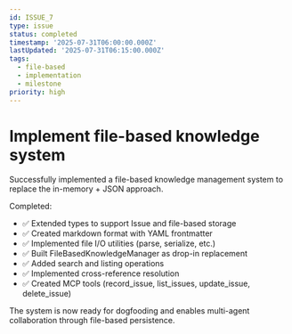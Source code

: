 ```yaml
---
id: ISSUE_7
type: issue
status: completed
timestamp: '2025-07-31T06:00:00.000Z'
lastUpdated: '2025-07-31T06:15:00.000Z'
tags:
  - file-based
  - implementation
  - milestone
priority: high
---
```


# Implement file-based knowledge system

Successfully implemented a file-based knowledge management system to replace the in-memory + JSON approach.

Completed:
- ✅ Extended types to support Issue and file-based storage
- ✅ Created markdown format with YAML frontmatter
- ✅ Implemented file I/O utilities (parse, serialize, etc.)
- ✅ Built FileBasedKnowledgeManager as drop-in replacement
- ✅ Added search and listing operations
- ✅ Implemented cross-reference resolution
- ✅ Created MCP tools (record_issue, list_issues, update_issue, delete_issue)

The system is now ready for dogfooding and enables multi-agent collaboration through file-based persistence.